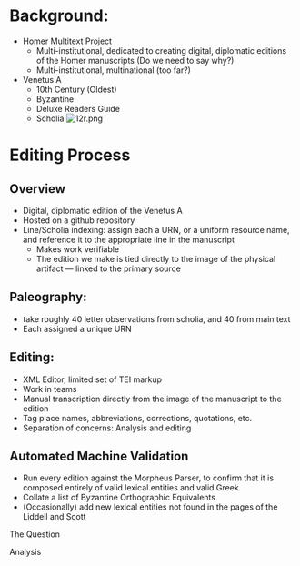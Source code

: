 # Background:
- Homer Multitext Project
	- Multi-institutional, dedicated to creating digital, diplomatic editions of the Homer manuscripts (Do we need to say why?)
	- Multi-institutional, multinational (too far?)
- Venetus A
	- 10th Century (Oldest)
	- Byzantine
	- Deluxe Readers Guide
	- Scholia
![12r.png](githubusercontent.com/hmteditors/hmt-22/master/keystone/12r.png)

# Editing Process

## Overview
- Digital, diplomatic edition of the Venetus A
- Hosted on a github repository
- Line/Scholia indexing: assign each a URN, or a uniform resource name, and reference it to the appropriate line in the 		manuscript	
	- Makes work verifiable
	- The edition we make is tied directly to the image of the physical artifact — linked to the primary source
	
## Paleography: 
- take roughly 40 letter observations from scholia, and 40 from main text		
- Each assigned a unique URN
	
## Editing:
- XML Editor, limited set of TEI markup	
- Work in teams
- Manual transcription directly from the image of the manuscript to the edition	
- Tag place names, abbreviations, corrections, quotations, etc.
- Separation of concerns: Analysis and editing
	
## Automated Machine Validation
- Run every edition against the Morpheus Parser, to confirm that it is composed entirely of valid lexical entities and 	valid Greek 
- Collate a list of Byzantine Orthographic Equivalents
- (Occasionally) add new lexical entities not found in the pages of the Liddell and Scott
	

	


The Question

Analysis

